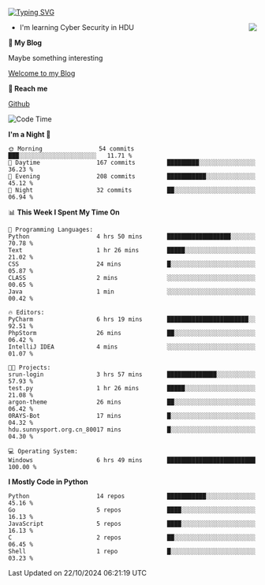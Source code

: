 [![Typing SVG](https://readme-typing-svg.herokuapp.com?font=Fira+Code&pause=1000&random=false&width=450&height=60&lines=Hello+%F0%9F%91%8B%F0%9F%8F%BB;I'm+JBNRZ)](https://git.io/typing-svg)

<a href="#">
  <img align="right" src="https://github-readme-stats.vercel.app/api?username=JBNRZ&show_icons=true&bg_color=15,f2f7fd,E0EAFC" />
</a>

- I'm learning Cyber Security in HDU

 **🌱 My Blog**

Maybe something interesting

[Welcome to my Blog](https://jbnrz.com.cn/)

 **💬 Reach me** 

[Github](https://github.com/JBNRZ)


<!--START_SECTION:waka-->
![Code Time](http://img.shields.io/badge/Code%20Time-710%20hrs%2046%20mins-blue)

**I'm a Night 🦉** 

```text
🌞 Morning                54 commits          ███░░░░░░░░░░░░░░░░░░░░░░   11.71 % 
🌆 Daytime                167 commits         █████████░░░░░░░░░░░░░░░░   36.23 % 
🌃 Evening                208 commits         ███████████░░░░░░░░░░░░░░   45.12 % 
🌙 Night                  32 commits          ██░░░░░░░░░░░░░░░░░░░░░░░   06.94 % 
```


📊 **This Week I Spent My Time On** 

```text
💬 Programming Languages: 
Python                   4 hrs 50 mins       ██████████████████░░░░░░░   70.78 % 
Text                     1 hr 26 mins        █████░░░░░░░░░░░░░░░░░░░░   21.02 % 
CSS                      24 mins             █░░░░░░░░░░░░░░░░░░░░░░░░   05.87 % 
CLASS                    2 mins              ░░░░░░░░░░░░░░░░░░░░░░░░░   00.65 % 
Java                     1 min               ░░░░░░░░░░░░░░░░░░░░░░░░░   00.42 % 

🔥 Editors: 
PyCharm                  6 hrs 19 mins       ███████████████████████░░   92.51 % 
PhpStorm                 26 mins             ██░░░░░░░░░░░░░░░░░░░░░░░   06.42 % 
IntelliJ IDEA            4 mins              ░░░░░░░░░░░░░░░░░░░░░░░░░   01.07 % 

🐱‍💻 Projects: 
srun-login               3 hrs 57 mins       ██████████████░░░░░░░░░░░   57.93 % 
test.py                  1 hr 26 mins        █████░░░░░░░░░░░░░░░░░░░░   21.08 % 
argon-theme              26 mins             ██░░░░░░░░░░░░░░░░░░░░░░░   06.42 % 
0RAYS-Bot                17 mins             █░░░░░░░░░░░░░░░░░░░░░░░░   04.32 % 
hdu.sunnysport.org.cn_80017 mins             █░░░░░░░░░░░░░░░░░░░░░░░░   04.30 % 

💻 Operating System: 
Windows                  6 hrs 49 mins       █████████████████████████   100.00 % 
```

**I Mostly Code in Python** 

```text
Python                   14 repos            ███████████░░░░░░░░░░░░░░   45.16 % 
Go                       5 repos             ████░░░░░░░░░░░░░░░░░░░░░   16.13 % 
JavaScript               5 repos             ████░░░░░░░░░░░░░░░░░░░░░   16.13 % 
C                        2 repos             ██░░░░░░░░░░░░░░░░░░░░░░░   06.45 % 
Shell                    1 repo              █░░░░░░░░░░░░░░░░░░░░░░░░   03.23 % 
```




 Last Updated on 22/10/2024 06:21:19 UTC
<!--END_SECTION:waka-->
